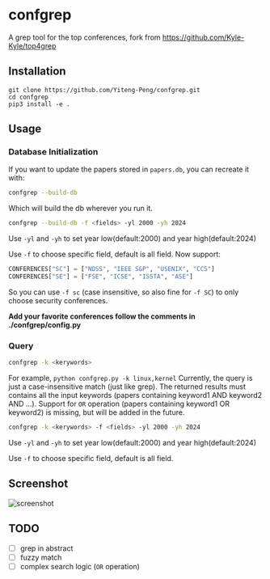 # confgrep
A grep tool for the top conferences, fork from https://github.com/Kyle-Kyle/top4grep

## Installation
```
git clone https://github.com/Yiteng-Peng/confgrep.git
cd confgrep
pip3 install -e .
```

## Usage 
### Database Initialization
If you want to update the papers stored in `papers.db`, you can recreate it with:
```bash
confgrep --build-db
```

Which will build the db wherever you run it.

```bash
confgrep --build-db -f <fields> -yl 2000 -yh 2024
```

Use `-yl` and `-yh` to set year low(default:2000) and year high(default:2024) 

Use `-f` to choose specific field, default is all field. Now support:
```python
CONFERENCES["SC"] = ["NDSS", "IEEE S&P", "USENIX", "CCS"]
CONFERENCES["SE"] = ["FSE", "ICSE", "ISSTA", "ASE"]
```
So you can use `-f sc` (case insensitive, so also fine for `-f SC`)
to only choose security conferences.

**Add your favorite conferences follow the comments in ./confgrep/config.py**

### Query
```bash
confgrep -k <kerywords>
```

For example, `python confgrep.py -k linux,kernel`
Currently, the query is just a case-insensitive match (just like grep). The returned results must contains all the input keywords (papers containing keyword1 AND keyword2 AND ...). Support for `OR` operation (papers containing keyword1 OR keyword2) is missing, but will be added in the future.

```bash
confgrep -k <kerywords> -f <fields> -yl 2000 -yh 2024
```

Use `-yl` and `-yh` to set year low(default:2000) and year high(default:2024) 

Use `-f` to choose specific field, default is all field. 

## Screenshot
![screenshot](./img/screenshot.png)

## TODO
- [ ] grep in abstract
- [ ] fuzzy match
- [ ] complex search logic (`OR` operation)
